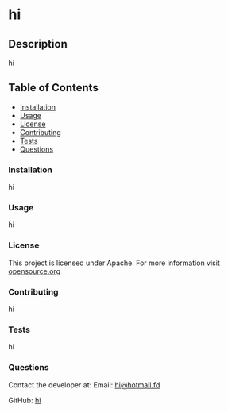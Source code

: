 # hi


## Description
hi

## Table of Contents
- [Installation](#Installation)
- [Usage](#Usage)
- [License](#License)
- [Contributing](#Contributing)
- [Tests](#Tests)
- [Questions](#Questions)

### Installation
hi

### Usage
hi

### License
This project is licensed under Apache. For more information visit [opensource.org](https://opensource.org/)

### Contributing
hi

### Tests
hi

### Questions
Contact the developer at:
Email: hi@hotmail.fd

GitHub: [hi](https://github.com/hi)
